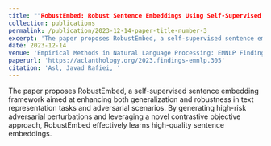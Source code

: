 ```yaml
---
title: ""RobustEmbed: Robust Sentence Embeddings Using Self-Supervised Contrastive Pre-Training"
collection: publications
permalink: /publication/2023-12-14-paper-title-number-3
excerpt: 'The paper proposes RobustEmbed, a self-supervised sentence embedding framework aimed at enhancing both generalization and robustness in text representation tasks and adversarial scenarios. By generating high-risk adversarial perturbations and leveraging a novel contrastive objective approach, RobustEmbed effectively learns high-quality sentence embeddings.'
date: 2023-12-14
venue: 'Empirical Methods in Natural Language Processing: EMNLP Findings'
paperurl: 'https://aclanthology.org/2023.findings-emnlp.305'
citation: 'Asl, Javad Rafiei, '
---
```


The paper proposes RobustEmbed, a self-supervised sentence embedding framework aimed at enhancing both generalization and robustness in text representation tasks and adversarial scenarios. By generating high-risk adversarial perturbations and leveraging a novel contrastive objective approach, RobustEmbed effectively learns high-quality sentence embeddings.
